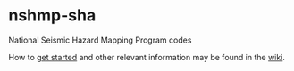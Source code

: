 nshmp-sha
=========

National Seismic Hazard Mapping Program codes

How to [get started](wiki/Getting-Started) and other relevant information may be found in the [wiki](/).
